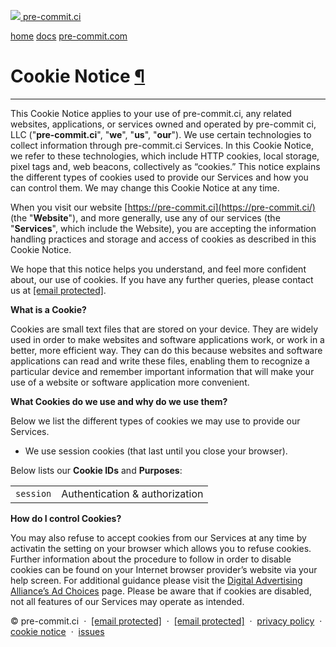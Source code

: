  [![](https://pre-commit.ci/img/logo.svg) pre-commit.ci](https://pre-commit.ci/)

[home](https://pre-commit.ci/) [docs](https://pre-commit.ci/) [pre-commit.com](https://pre-commit.com/)

Cookie Notice [¶](#cookie-notice)
=================================

* * *

This Cookie Notice applies to your use of pre-commit.ci, any related websites, applications, or services owned and operated by pre-commit ci, LLC ("**pre-commit.ci**", "**we**", "**us**", "**our**"). We use certain technologies to collect information through pre-commit.ci Services. In this Cookie Notice, we refer to these technologies, which include HTTP cookies, local storage, pixel tags and, web beacons, collectively as “cookies.” This notice explains the different types of cookies used to provide our Services and how you can control them. We may change this Cookie Notice at any time.

When you visit our website [https://pre-commit.ci](https://pre-commit.ci/) (the "**Website**"), and more generally, use any of our services (the "**Services**", which include the Website), you are accepting the information handling practices and storage and access of cookies as described in this Cookie Notice.

We hope that this notice helps you understand, and feel more confident about, our use of cookies. If you have any further queries, please contact us at [\[email protected\]](https://pre-commit.ci/cdn-cgi/l/email-protection).

**What is a Cookie?**

Cookies are small text files that are stored on your device. They are widely used in order to make websites and software applications work, or work in a better, more efficient way. They can do this because websites and software applications can read and write these files, enabling them to recognize a particular device and remember important information that will make your use of a website or software application more convenient.

**What Cookies do we use and why do we use them?**

Below we list the different types of cookies we may use to provide our Services.

* We use session cookies (that last until you close your browser).

Below lists our **Cookie IDs** and **Purposes**:

|     |     |
| --- | --- |
| `session` | Authentication & authorization |

**How do I control Cookies?**

You may also refuse to accept cookies from our Services at any time by activatin the setting on your browser which allows you to refuse cookies. Further information about the procedure to follow in order to disable cookies can be found on your Internet browser provider’s website via your help screen. For additional guidance please visit the [Digital Advertising Alliance’s Ad Choices](https://youradchoices.com/choices-faq) page. Please be aware that if cookies are disabled, not all features of our Services may operate as intended.

© pre-commit.ci  ·  [\[email protected\]](https://pre-commit.ci/cdn-cgi/l/email-protection)  ·  [\[email protected\]](https://pre-commit.ci/cdn-cgi/l/email-protection)  ·  [privacy policy](https://pre-commit.ci/privacy_policy.html)  ·  [cookie notice](https://pre-commit.ci/cookie_notice.html)  ·  [issues](https://github.com/pre-commit-ci/issues)